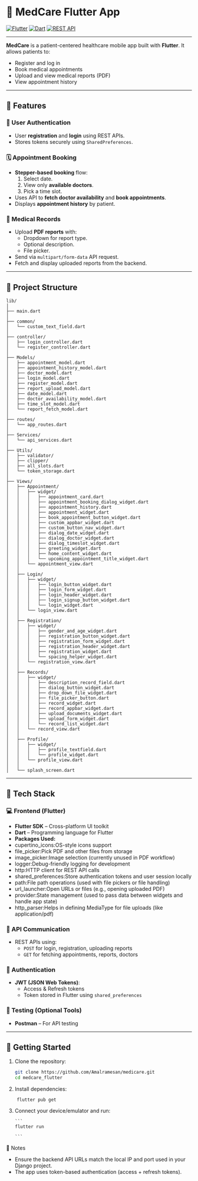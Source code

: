 # 🏥 MedCare Flutter App

[![Flutter](https://img.shields.io/badge/Flutter-02569B?style=for-the-badge&logo=flutter&logoColor=white)](https://flutter.dev)
[![Dart](https://img.shields.io/badge/Dart-0175C2?style=for-the-badge&logo=dart&logoColor=white)](https://dart.dev)
[![REST API](https://img.shields.io/badge/REST%20API-FF6C37?style=for-the-badge&logo=api&logoColor=white)]()

---
**MedCare** is a patient-centered healthcare mobile app built with **Flutter**. It allows patients to:
- Register and log in
- Book medical appointments
- Upload and view medical reports (PDF)
- View appointment history

---

## 📲 Features

### 👤 User Authentication

- User **registration** and **login** using REST APIs.
- Stores tokens securely using `SharedPreferences`.

### 🗓️ Appointment Booking

- **Stepper-based booking** flow:
  1. Select date.
  2. View only **available doctors**.
  3. Pick a time slot.
- Uses API to **fetch doctor availability** and **book appointments**.
- Displays **appointment history** by patient.

### 📄 Medical Records

- Upload **PDF reports** with:
  - Dropdown for report type.
  - Optional description.
  - File picker.
- Send via `multipart/form-data` API request.
- Fetch and display uploaded reports from the backend.

---

## 🧱 Project Structure

```
lib/
│
├── main.dart
│
├── common/
│   └── custom_text_field.dart
│
├── controller/
│   ├── login_controller.dart
│   └── register_controller.dart
│
├── Models/
│   ├── appointment_model.dart
│   ├── appointment_history_model.dart
│   ├── doctor_model.dart
│   ├── login_model.dart
│   ├── register_model.dart
│   ├── report_upload_model.dart
│   ├── date_model.dart
│   ├── doctor_availability_model.dart
│   ├── time_slot_model.dart
│   └── report_fetch_model.dart
│
├── routes/
│   └── app_routes.dart
│
├── Services/
│   └── api_services.dart
│
├── Utils/
│   ├── validator/
│   ├── clipper/
│   ├── all_slots.dart
│   └── token_storage.dart
│
├── Views/
│   ├── Appointment/
│   │   ├── widget/
│   │   │   ├── appointment_card.dart
│   │   │   ├── appointment_booking_dialog_widget.dart
│   │   │   ├── appointment_history.dart
│   │   │   ├── appointment_widget.dart
│   │   │   ├── book_appointment_button_widget.dart
│   │   │   ├── custom_appbar_widget.dart
│   │   │   ├── custom_button_nav_widget.dart
│   │   │   ├── dialog_date_widget.dart
│   │   │   ├── dialog_doctor_widget.dart
│   │   │   ├── dialog_timeslot_widget.dart
│   │   │   ├── greeting_widget.dart
│   │   │   ├── home_content_widget.dart
│   │   │   └── upcoming_appointment_title_widget.dart
│   │   └── appointment_view.dart
│   │
│   ├── Login/
│   │   ├── widget/
│   │   │   ├── login_button_widget.dart
│   │   │   ├── login_form_widget.dart
│   │   │   ├── login_header_widget.dart
│   │   │   ├── login_signup_button_widget.dart
│   │   │   └── login_widget.dart
│   │   └── login_view.dart
│   │
│   ├── Registration/
│   │   ├── widget/
│   │   │   ├── gender_and_age_widget.dart
│   │   │   ├── registration_button_widget.dart
│   │   │   ├── registration_form_widget.dart
│   │   │   ├── registration_header_widget.dart
│   │   │   ├── registration_widget.dart
│   │   │   └── spacing_helper_widget.dart
│   │   └── registration_view.dart
│   │
│   ├── Records/
│   │   ├── widget/
│   │   │   ├── description_record_field.dart
│   │   │   ├── dialog_button_widget.dart
│   │   │   ├── drop_down_file_widget.dart
│   │   │   ├── file_picker_button.dart
│   │   │   ├── record_widget.dart
│   │   │   ├── record_appbar_widget.dart
│   │   │   ├── upload_documents_widget.dart
│   │   │   ├── upload_form_widget.dart
│   │   │   └── record_list_widget.dart
│   │   └── record_view.dart
│   │
│   ├── Profile/
│   │   ├── widget/
│   │   │   ├── profile_textfield.dart
│   │   │   └── profile_widget.dart
│   │   └── profile_view.dart
│   │
│   └── splash_screen.dart

```

---

## 🧰 Tech Stack

### 💻 Frontend (Flutter)

- **Flutter SDK** – Cross-platform UI toolkit
- **Dart** – Programming language for Flutter
- **Packages Used:**
- cupertino_icons:OS-style icons support
- file_picker:Pick PDF and other files from storage
- image_picker:Image selection (currently unused in PDF workflow)
- logger:Debug-friendly logging for development
- http:HTTP client for REST API calls
- shared_preferences:Store authentication tokens and user session locally
- path:File path operations (used with file pickers or file handling)
- url_launcher:Open URLs or files (e.g., opening uploaded PDF)
- provider:State management (used to pass data between widgets and handle app state)
- http_parser:Helps in defining MediaType for file uploads (like application/pdf)


### 📡 API Communication

- REST APIs using:
  - `POST` for login, registration, uploading reports
  - `GET` for fetching appointments, reports, doctors

### 🔐 Authentication

- **JWT (JSON Web Tokens)**:
  - Access & Refresh tokens
  - Token stored in Flutter using `shared_preferences`

### 🧪 Testing (Optional Tools)
- **Postman** – For API testing

---

## 🚀 Getting Started

1. Clone the repository:

   ```bash
   git clone https://github.com/Amalramesan/medicare.git
   cd medcare_flutter

   ```

2. Install dependencies:

```
    flutter pub get
```

3.  Connect your device/emulator and run:

        ```
        flutter run

        ```
📌 Notes
- Ensure the backend API URLs match the local IP and port used in your Django project.
- The app uses token-based authentication (access + refresh tokens).


